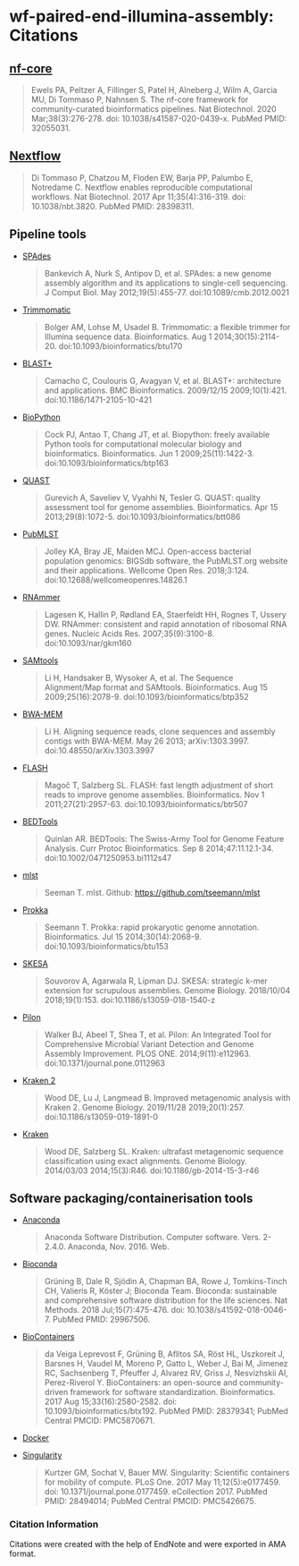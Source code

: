 # wf-paired-end-illumina-assembly: Citations

## [nf-core](https://pubmed.ncbi.nlm.nih.gov/32055031/)

> Ewels PA, Peltzer A, Fillinger S, Patel H, Alneberg J, Wilm A, Garcia MU, Di Tommaso P, Nahnsen S. The nf-core framework for community-curated bioinformatics pipelines. Nat Biotechnol. 2020 Mar;38(3):276-278. doi: 10.1038/s41587-020-0439-x. PubMed PMID: 32055031.

## [Nextflow](https://pubmed.ncbi.nlm.nih.gov/28398311/)

> Di Tommaso P, Chatzou M, Floden EW, Barja PP, Palumbo E, Notredame C. Nextflow enables reproducible computational workflows. Nat Biotechnol. 2017 Apr 11;35(4):316-319. doi: 10.1038/nbt.3820. PubMed PMID: 28398311.

## Pipeline tools

- [SPAdes](https://www.ncbi.nlm.nih.gov/pmc/articles/PMC3342519/)

  > Bankevich A, Nurk S, Antipov D, et al. SPAdes: a new genome assembly algorithm and its applications to single-cell sequencing. J Comput Biol. May 2012;19(5):455-77. doi:10.1089/cmb.2012.0021

- [Trimmomatic](https://www.ncbi.nlm.nih.gov/pmc/articles/PMC4103590/)

  > Bolger AM, Lohse M, Usadel B. Trimmomatic: a flexible trimmer for Illumina sequence data. Bioinformatics. Aug 1 2014;30(15):2114-20. doi:10.1093/bioinformatics/btu170

- [BLAST+](https://bmcbioinformatics.biomedcentral.com/articles/10.1186/1471-2105-10-421)

  > Camacho C, Coulouris G, Avagyan V, et al. BLAST+: architecture and applications. BMC Bioinformatics. 2009/12/15 2009;10(1):421. doi:10.1186/1471-2105-10-421

- [BioPython](https://www.ncbi.nlm.nih.gov/pmc/articles/PMC2682512/)

  > Cock PJ, Antao T, Chang JT, et al. Biopython: freely available Python tools for computational molecular biology and bioinformatics. Bioinformatics. Jun 1 2009;25(11):1422-3. doi:10.1093/bioinformatics/btp163

- [QUAST](https://www.ncbi.nlm.nih.gov/pmc/articles/PMC3624806/)

  > Gurevich A, Saveliev V, Vyahhi N, Tesler G. QUAST: quality assessment tool for genome assemblies. Bioinformatics. Apr 15 2013;29(8):1072-5. doi:10.1093/bioinformatics/btt086

- [PubMLST](https://www.ncbi.nlm.nih.gov/pmc/articles/PMC6192448/)

  > Jolley KA, Bray JE, Maiden MCJ. Open-access bacterial population genomics: BIGSdb software, the PubMLST.org website and their applications. Wellcome Open Res. 2018;3:124. doi:10.12688/wellcomeopenres.14826.1

- [RNAmmer](https://www.ncbi.nlm.nih.gov/pmc/articles/PMC1888812/)

  > Lagesen K, Hallin P, Rødland EA, Staerfeldt HH, Rognes T, Ussery DW. RNAmmer: consistent and rapid annotation of ribosomal RNA genes. Nucleic Acids Res. 2007;35(9):3100-8. doi:10.1093/nar/gkm160

- [SAMtools](https://www.ncbi.nlm.nih.gov/pmc/articles/PMC2723002/)

  > Li H, Handsaker B, Wysoker A, et al. The Sequence Alignment/Map format and SAMtools. Bioinformatics. Aug 15 2009;25(16):2078-9. doi:10.1093/bioinformatics/btp352

- [BWA-MEM](https://arxiv.org/abs/1303.3997)

  > Li H. Aligning sequence reads, clone sequences and assembly contigs with BWA-MEM. May 26 2013; arXiv:1303.3997. doi:10.48550/arXiv.1303.3997

- [FLASH](https://www.ncbi.nlm.nih.gov/pmc/articles/PMC3198573/)

  > Magoč T, Salzberg SL. FLASH: fast length adjustment of short reads to improve genome assemblies. Bioinformatics. Nov 1 2011;27(21):2957-63. doi:10.1093/bioinformatics/btr507

- [BEDTools](https://www.ncbi.nlm.nih.gov/pmc/articles/PMC4213956/)

  > Quinlan AR. BEDTools: The Swiss-Army Tool for Genome Feature Analysis. Curr Protoc Bioinformatics. Sep 8 2014;47:11.12.1-34. doi:10.1002/0471250953.bi1112s47

- [mlst](https://github.com/tseemann/mlst)

  > Seeman T. mlst. Github: https://github.com/tseemann/mlst

- [Prokka](https://academic.oup.com/bioinformatics/article/30/14/2068/2390517)

  > Seemann T. Prokka: rapid prokaryotic genome annotation. Bioinformatics. Jul 15 2014;30(14):2068-9. doi:10.1093/bioinformatics/btu153

- [SKESA](https://genomebiology.biomedcentral.com/articles/10.1186/s13059-018-1540-z)

  > Souvorov A, Agarwala R, Lipman DJ. SKESA: strategic k-mer extension for scrupulous assemblies. Genome Biology. 2018/10/04 2018;19(1):153. doi:10.1186/s13059-018-1540-z

- [Pilon](https://www.ncbi.nlm.nih.gov/pmc/articles/PMC4237348/)

  > Walker BJ, Abeel T, Shea T, et al. Pilon: An Integrated Tool for Comprehensive Microbial Variant Detection and Genome Assembly Improvement. PLOS ONE. 2014;9(11):e112963. doi:10.1371/journal.pone.0112963

- [Kraken 2](https://genomebiology.biomedcentral.com/articles/10.1186/s13059-019-1891-0)

  > Wood DE, Lu J, Langmead B. Improved metagenomic analysis with Kraken 2. Genome Biology. 2019/11/28 2019;20(1):257. doi:10.1186/s13059-019-1891-0

- [Kraken](https://www.ncbi.nlm.nih.gov/pmc/articles/PMC4053813/)
  > Wood DE, Salzberg SL. Kraken: ultrafast metagenomic sequence classification using exact alignments. Genome Biology. 2014/03/03 2014;15(3):R46. doi:10.1186/gb-2014-15-3-r46

## Software packaging/containerisation tools

- [Anaconda](https://anaconda.com)

  > Anaconda Software Distribution. Computer software. Vers. 2-2.4.0. Anaconda, Nov. 2016. Web.

- [Bioconda](https://pubmed.ncbi.nlm.nih.gov/29967506/)

  > Grüning B, Dale R, Sjödin A, Chapman BA, Rowe J, Tomkins-Tinch CH, Valieris R, Köster J; Bioconda Team. Bioconda: sustainable and comprehensive software distribution for the life sciences. Nat Methods. 2018 Jul;15(7):475-476. doi: 10.1038/s41592-018-0046-7. PubMed PMID: 29967506.

- [BioContainers](https://pubmed.ncbi.nlm.nih.gov/28379341/)

  > da Veiga Leprevost F, Grüning B, Aflitos SA, Röst HL, Uszkoreit J, Barsnes H, Vaudel M, Moreno P, Gatto L, Weber J, Bai M, Jimenez RC, Sachsenberg T, Pfeuffer J, Alvarez RV, Griss J, Nesvizhskii AI, Perez-Riverol Y. BioContainers: an open-source and community-driven framework for software standardization. Bioinformatics. 2017 Aug 15;33(16):2580-2582. doi: 10.1093/bioinformatics/btx192. PubMed PMID: 28379341; PubMed Central PMCID: PMC5870671.

- [Docker](https://dl.acm.org/doi/10.5555/2600239.2600241)

- [Singularity](https://pubmed.ncbi.nlm.nih.gov/28494014/)
  > Kurtzer GM, Sochat V, Bauer MW. Singularity: Scientific containers for mobility of compute. PLoS One. 2017 May 11;12(5):e0177459. doi: 10.1371/journal.pone.0177459. eCollection 2017. PubMed PMID: 28494014; PubMed Central PMCID: PMC5426675.

### Citation Information

Citations were created with the help of EndNote and were exported in AMA format.
